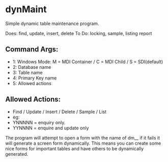 # dynMaint
Simple dynamic table maintenance program.


Does: find, update, insert, delete
To Do: locking, sample, listing report


Command Args:
------
* 1: Windows Mode: M = MDI Container / C = MDI Child / S = SDI(default)
* 2: Database name
* 3: Table name
* 4: Primary Key name
* 5: Allowed actions


Allowed Actions: 
------
* Find / Update / Insert / Delete / Sample / List  
* eg: 
* YNNNNN = enquiry only.
* YYNNNN = enquire and update only

The program will attempt to open a form with the name of dm_<dbname>_<tabname> if it fails it will generate a screen form dynamically.
This means you can create some nice forms for important tables and have others to be dynamically generated.
